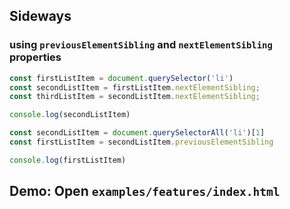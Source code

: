 
## Sideways 
### using `previousElementSibling` and `nextElementSibling` properties

```js
const firstListItem = document.querySelector('li')
const secondListItem = firstListItem.nextElementSibling;
const thirdListItem = secondListItem.nextElementSibling;

console.log(secondListItem)
```
```js
const secondListItem = document.querySelectorAll('li')[1]
const firstListItem = secondListItem.previousElementSibling

console.log(firstListItem)
```

## Demo: Open `examples/features/index.html`
<!-- TODO: Make some stuff here -->

